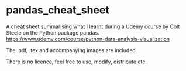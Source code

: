# pandas_cheat_sheet

A cheat sheet summarising what I learnt during a Udemy course by Colt Steele on the Python package pandas. https://www.udemy.com/course/python-data-analysis-visualization

The .pdf, .tex and accompanying images are included.

There is no licence, feel free to use, modify, distribute etc.
